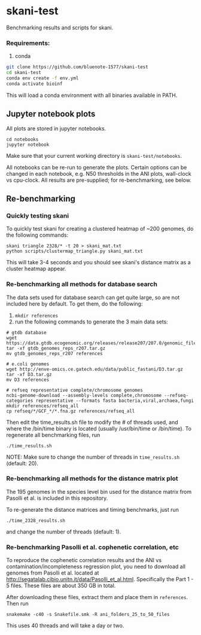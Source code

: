 # skani-test

Benchmarking results and scripts for skani.

### Requirements:
1. conda

```sh
git clone https://github.com/bluenote-1577/skani-test
cd skani-test
conda env create -f env.yml
conda activate bioinf
```

This will load a conda environment with all binaries available in PATH. 

## Jupyter notebook plots

All plots are stored in jupyter notebooks. 

```
cd notebooks
jupyter notebook
```

Make sure that your current working directory is `skani-test/notebooks`.

All notebooks can be re-run to generate the plots. Certain options can be changed in each notebook, e.g. N50 thresholds in the ANI plots, wall-clock
vs cpu-clock. All results are pre-supplied; for re-benchmarking, see below. 

## Re-benchmarking

### Quickly testing skani

To quickly test skani for creating a clustered heatmap of ~200 genomes, do the following commands:

```
skani triangle 2328/* -t 20 > skani_mat.txt
python scripts/clustermap_triangle.py skani_mat.txt
```

This will take 3-4 seconds and you should see skani's distance matrix as a cluster heatmap appear. 

### Re-benchmarking all methods for database search

The data sets used for database search can get quite large, so are not included here by default. To get them, do the following:

1. `mkdir references` 
2. run the following commands to generate the 3 main data sets:
```
# gtdb database
wget https://data.gtdb.ecogenomic.org/releases/release207/207.0/genomic_files_reps/gtdb_genomes_reps_r207.tar.gz
tar -xf gtdb_genomes_reps_r207.tar.gz
mv gtdb_genomes_reps_r207 references

# e.coli genomes
wget http://enve-omics.ce.gatech.edu/data/public_fastani/D3.tar.gz
tar -xf D3.tar.gz
mv D3 references

# refseq representative complete/chromosome genomes
ncbi-genome-download --assembly-levels complete,chromosome --refseq-categories representative --formats fasta bacteria,viral,archaea,fungi
mkdir references/refseq_all
cp refseq/*/GCF_*/*.fna.gz references/refseq_all
```

Then edit the time_results.sh file to modify the # of threads used, and where the /bin/time binary is located (usually /usr/bin/time or /bin/time). To regenerate
all benchmarking files, run 
```
./time_results.sh
```

NOTE: Make sure to change the number of threads in `time_results.sh` (default: 20).

### Re-benchmarking all methods for the distance matrix plot

The 195 genomes in the species level bin used for the distance matrix from Pasolli et al. is included in this repository.

To re-generate the distance matrices and timing benchmarks, just run 
```
./time_2328_results.sh
```

and change the number of threads (default: 1).

### Re-benchmarking Pasolli et al. cophenetic correlation, etc

To reproduce the cophenetic correlation results and the ANI vs contamination/incompleteness regression plot, you need to download all genomes from Pasolli et al. 
located at http://segatalab.cibio.unitn.it/data/Pasolli_et_al.html. Specifically the Part 1 - 5 files. These files are about 350 GB in total. 

After downloading these files, extract them and place them in `references`. Then run

`snakemake -c40 -s Snakefile.smk -R ani_folders_25_to_50_files`

This uses 40 threads and will take a day or two. 
